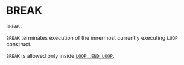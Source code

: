 # BREAK

```
BREAK.
```

`BREAK` terminates execution of the innermost currently executing
`LOOP` construct.

`BREAK` is allowed only inside [`LOOP`...`END LOOP`](loop.md).

